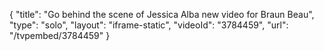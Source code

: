 {
    "title": "Go behind the scene of Jessica Alba new video for Braun Beau",
    "type": "solo",
    "layout": "iframe-static",
    "videoId": "3784459",
    "url": "\/tvpembed\/3784459"
}